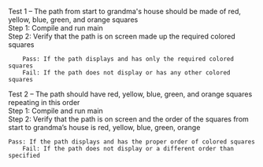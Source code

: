 Test 1 – The path from start to grandma's house should be made of red, yellow, blue, green, and orange squares  
		Step 1: Compile and run main  
		Step 2: Verify that the path is on screen made up the required colored squares  

		Pass: If the path displays and has only the required colored squares  
		Fail: If the path does not display or has any other colored squares  

Test 2 – The path should have red, yellow, blue, green, and orange squares repeating in this order  
	  Step 1: Compile and run main  
    Step 2: Verify that the path is on screen and the order of the squares from start to grandma’s house is red, yellow, blue, green, orange  

    Pass: If the path displays and has the proper order of colored squares   
		Fail: If the path does not display or a different order than specified  
